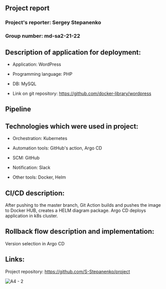 ## Project report

### Project's reporter: Sergey Stepanenko

### Group number: md-sa2-21-22

## Description of application for deployment:

- Application: WordPress

- Programming language: PHP

- DB: MySQL 

- Link on git repository: https://github.com/docker-library/wordpress

## Pipeline


## Technologies which were used in project:

- Orchestration: 
Kubernetes

- Automation tools:
GitHub's action, Argo CD 

- SCM:
GitHub

- Notification:
Slack

- Other tools:
 Docker, Helm

## CI/CD description:
After pushing to the master branch, Git Action builds and pushes the image to Docker HUB, creates a HELM diagram package. Argo CD deploys application in k8s cluster.

## Rollback flow description and implementation:

Version selection in Argo CD


## Links:

Project repository: https://github.com/S-Stepanenko/project

![A4 - 2](https://user-images.githubusercontent.com/49452234/194337279-ecaea975-3506-4413-b381-9807821ef965.jpg)
